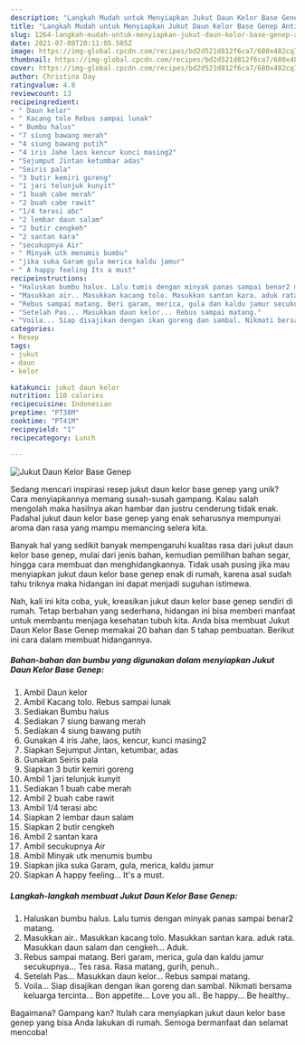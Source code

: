 ```yaml
---
description: "Langkah Mudah untuk Menyiapkan Jukut Daun Kelor Base Genep Anti Gagal"
title: "Langkah Mudah untuk Menyiapkan Jukut Daun Kelor Base Genep Anti Gagal"
slug: 1264-langkah-mudah-untuk-menyiapkan-jukut-daun-kelor-base-genep-anti-gagal
date: 2021-07-08T20:11:05.505Z
image: https://img-global.cpcdn.com/recipes/bd2d521d812f6ca7/680x482cq70/jukut-daun-kelor-base-genep-foto-resep-utama.jpg
thumbnail: https://img-global.cpcdn.com/recipes/bd2d521d812f6ca7/680x482cq70/jukut-daun-kelor-base-genep-foto-resep-utama.jpg
cover: https://img-global.cpcdn.com/recipes/bd2d521d812f6ca7/680x482cq70/jukut-daun-kelor-base-genep-foto-resep-utama.jpg
author: Christina Day
ratingvalue: 4.8
reviewcount: 13
recipeingredient:
- " Daun kelor"
- " Kacang tolo Rebus sampai lunak"
- " Bumbu halus"
- "7 siung bawang merah"
- "4 siung bawang putih"
- "4 iris Jahe laos kencur kunci masing2"
- "Sejumput Jintan ketumbar adas"
- "Seiris pala"
- "3 butir kemiri goreng"
- "1 jari telunjuk kunyit"
- "1 buah cabe merah"
- "2 buah cabe rawit"
- "1/4 terasi abc"
- "2 lembar daun salam"
- "2 butir cengkeh"
- "2 santan kara"
- "secukupnya Air"
- " Minyak utk menumis bumbu"
- "jika suka Garam gula merica kaldu jamur"
- " A happy feeling Its a must"
recipeinstructions:
- "Haluskan bumbu halus. Lalu tumis dengan minyak panas sampai benar2 matang."
- "Masukkan air.. Masukkan kacang tolo. Masukkan santan kara. aduk rata. Masukkan daun salam dan cengkeh... Aduk."
- "Rebus sampai matang. Beri garam, merica, gula dan kaldu jamur secukupnya... Tes rasa. Rasa matang, gurih, penuh.."
- "Setelah Pas... Masukkan daun kelor... Rebus sampai matang."
- "Voila... Siap disajikan dengan ikan goreng dan sambal. Nikmati bersama keluarga tercinta... Bon appetite... Love you all.. Be happy... Be healthy.."
categories:
- Resep
tags:
- jukut
- daun
- kelor

katakunci: jukut daun kelor 
nutrition: 110 calories
recipecuisine: Indonesian
preptime: "PT38M"
cooktime: "PT41M"
recipeyield: "1"
recipecategory: Lunch

---
```



![Jukut Daun Kelor Base Genep](https://img-global.cpcdn.com/recipes/bd2d521d812f6ca7/680x482cq70/jukut-daun-kelor-base-genep-foto-resep-utama.jpg)

Sedang mencari inspirasi resep jukut daun kelor base genep yang unik? Cara menyiapkannya memang susah-susah gampang. Kalau salah mengolah maka hasilnya akan hambar dan justru cenderung tidak enak. Padahal jukut daun kelor base genep yang enak seharusnya mempunyai aroma dan rasa yang mampu memancing selera kita.

Banyak hal yang sedikit banyak mempengaruhi kualitas rasa dari jukut daun kelor base genep, mulai dari jenis bahan, kemudian pemilihan bahan segar, hingga cara membuat dan menghidangkannya. Tidak usah pusing jika mau menyiapkan jukut daun kelor base genep enak di rumah, karena asal sudah tahu triknya maka hidangan ini dapat menjadi suguhan istimewa.




Nah, kali ini kita coba, yuk, kreasikan jukut daun kelor base genep sendiri di rumah. Tetap berbahan yang sederhana, hidangan ini bisa memberi manfaat untuk membantu menjaga kesehatan tubuh kita. Anda bisa membuat Jukut Daun Kelor Base Genep memakai 20 bahan dan 5 tahap pembuatan. Berikut ini cara dalam membuat hidangannya.

<!--inarticleads1-->

##### Bahan-bahan dan bumbu yang digunakan dalam menyiapkan Jukut Daun Kelor Base Genep:

1. Ambil  Daun kelor
1. Ambil  Kacang tolo. Rebus sampai lunak
1. Sediakan  Bumbu halus
1. Sediakan 7 siung bawang merah
1. Sediakan 4 siung bawang putih
1. Gunakan 4 iris Jahe, laos, kencur, kunci masing2
1. Siapkan Sejumput Jintan, ketumbar, adas
1. Gunakan Seiris pala
1. Siapkan 3 butir kemiri goreng
1. Ambil 1 jari telunjuk kunyit
1. Sediakan 1 buah cabe merah
1. Ambil 2 buah cabe rawit
1. Ambil 1/4 terasi abc
1. Siapkan 2 lembar daun salam
1. Siapkan 2 butir cengkeh
1. Ambil 2 santan kara
1. Ambil secukupnya Air
1. Ambil  Minyak utk menumis bumbu
1. Siapkan jika suka Garam, gula, merica, kaldu jamur
1. Siapkan  A happy feeling... It&#39;s a must.




<!--inarticleads2-->

##### Langkah-langkah membuat Jukut Daun Kelor Base Genep:

1. Haluskan bumbu halus. Lalu tumis dengan minyak panas sampai benar2 matang.
1. Masukkan air.. Masukkan kacang tolo. Masukkan santan kara. aduk rata. Masukkan daun salam dan cengkeh... Aduk.
1. Rebus sampai matang. Beri garam, merica, gula dan kaldu jamur secukupnya... Tes rasa. Rasa matang, gurih, penuh..
1. Setelah Pas... Masukkan daun kelor... Rebus sampai matang.
1. Voila... Siap disajikan dengan ikan goreng dan sambal. Nikmati bersama keluarga tercinta... Bon appetite... Love you all.. Be happy... Be healthy..




Bagaimana? Gampang kan? Itulah cara menyiapkan jukut daun kelor base genep yang bisa Anda lakukan di rumah. Semoga bermanfaat dan selamat mencoba!
